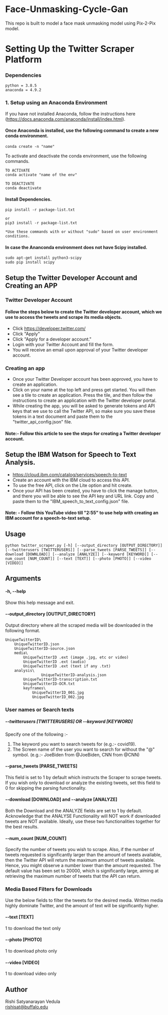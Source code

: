 # Face-Unmasking-Cycle-Gan

This repo is built to model a face mask unmasking model using Pix-2-Pix model.
# Setting Up the Twitter Scraper Platform     
### Dependencies

```
python = 3.8.5
anaconda = 4.9.2
```
### 1. Setup using an Anaconda Environment

If you have not installed Anaconda, follow the instructions here (https://docs.anaconda.com/anaconda/install/index.html).

#### Once Anaconda is installed, use the following command to create a new conda environment. 
``` 
conda create -n "name"
```
To activate and deactivate the conda environment, use the following commands.
```
TO ACTIVATE
conda activate "name of the env"

TO DEACTIVATE 
conda deactivate 
```
#### Install Dependencies.
```
pip install -r package-list.txt

or 
pip3 install -r package-list.txt 

*Use these commands with or without "sudo" based on user environment conditions.
```

#### In case the Ananconda environment does not have Scipy installed.
```
sudo apt-get install python3-scipy
sudo pip install scipy

```

## Setup the Twitter Developer Account and Creating an APP

###	Twitter Developer Account
#### Follow the steps below to create the Twitter developer account, which we use to access the tweets and scrape its media objects. 
- Click https://developer.twitter.com/
- Click "Apply"
- Click "Apply for a developer account."
- Login with your Twitter Account and fill the form.
- You will receive an email upon approval of your Twitter developer account.
###	Creating an app
- Once your Twitter Developer account has been approved, you have to create an application.
- Click on your name at the top left and press get started. You will then see a tile to create an application. Press the tile, and then follow the instructions to create an application with the Twitter developer portal.
- While creating the app, you will be asked to generate tokens and API keys that we use to call the Twitter API, so  make sure you save these tokens in a text document and paste them to the "twitter_api_config.json" file. 

#### Note:-  Follow this article to see the steps for creating a Twitter developer account. 

## Setup the IBM Watson for Speech to Text Analysis.
- https://cloud.ibm.com/catalog/services/speech-to-text
- Create an account with the IBM cloud to access this API. 
- To use the free API, click on the Lite option and hit create. 
- Once your API has been created, you have to click the manage button, and there you will be able to see the API key and URL link. Copy and paste them to the "IBM_speech_to_text_config.json" file. 

#### Note: - Follow this YouTube video till "2:55" to use help with creating an IBM account for a speech-to-text setup.

## Usage

```
python twitter_scraper.py [-h] [--output_directory [OUTPUT_DIRECTORY]] [--twitterusers [TWITTERUSERS]] [--parse_tweets [PARSE_TWEETS]] [--download [DOWNLOAD]] [--analyze [ANALYZE]] [--keyword [KEYWORD]] [--num_count [NUM_COUNT]] [--text [TEXT]] [--photo [PHOTO]] [--video [VIDEO]] 

```
## Arguments
#### -h, --help	
Show this help message and exit.
#### --output_directory [OUTPUT_DIRECTORY]
Output directory where all the scraped media will be downloaded in the following format.
```
UniqueTwitterID\
	UniqueTwitterID.json
	UniqueTwitterID-source.json
	media\
		UniqueTwitterID .ext (image .jpg, etc or video)
		UniqueTwitterID .ext (audio)
		UniqueTwitterID .ext (text if any .txt)
	analysis\
              	UniqueTwitterID-analysis.json
		UniqueTwitterID-transcription.txt
		UniqueTwitterID-OCR.txt    	
		keyframes\
			UniqueTwitterID_001.jpg
			UniqueTwitterID_002.jpg
```

### User names or Search texts 
##### --twitterusers [TWITTERUSERS] OR --keyword [KEYWORD]
Specify one of the following :-
1. The keyword you want to search tweets for (e.g.:- covid19).
2. The Screen name of the user you want to search for without the "@" symbol. (e.g.:- JoeBiden from @JoeBiden, CNN from @CNN) 
#### --parse_tweets [PARSE_TWEETS]
This field is set to 1 by default which instructs the Scraper to scrape tweets. If you wish only to download or analyze the existing tweets, set this field to 0 for skipping the parsing functionality.
#### --download [DOWNLOAD] and --analyze [ANALYZE]
Both the Download and the ANALYZE fields are set to 1 by default. Acknowledge that the ANALYSE Functionality 
will NOT work if downloaded tweets are NOT available. Ideally, use these two functionalities together for the best results.

#### --num_count [NUM_COUNT]
Specify the number of tweets you wish to scrape. Also, if the number of tweets requested is significantly larger than the amount of tweets available, then the Twitter API will return the maximum amount of tweets available. Hence, you might observe a number lower than the amount requested. The 
default value has been set to 20000, which is significantly large, aiming at retrieving the maximum number of tweets that the API can return.

### Media Based Filters for Downloads
Use the below fields to filter the tweets for the desired media. Written media highly dominate Twitter, and the amount of text will be
significantly higher.  
#### --text [TEXT]
1 to download the text only
#### --photo [PHOTO]
1 to download photo only
#### --video [VIDEO]
1 to download video only


## Author
Rishi Satyanarayan Vedula <br />
[rishisat@buffalo.edu](rishisat@buffalo.edu)
